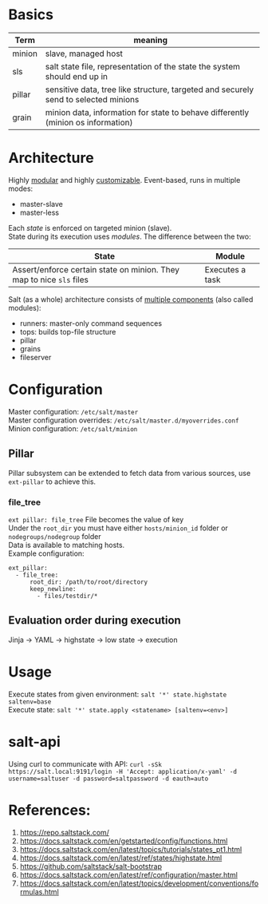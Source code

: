 # Basics
| Term | meaning |
|------|---------|
| minion | slave, managed host |
| sls | salt state file, representation of the state the system should end up in |
| pillar | sensitive data, tree like structure, targeted and securely send to selected minions |
| grain | minion data, information for state to behave differently (minion os information) |

# Architecture
Highly [modular](https://docs.saltstack.com/en/latest/ref/index.html) and highly [customizable](https://docs.saltstack.com/en/latest/ref/modules/).
Event-based, runs in multiple modes: 
* master-slave
* master-less

Each _state_ is enforced on targeted minion (slave).  
State during its execution uses _modules_. The difference between the two:

| State | Module |
|-|-|
| Assert/enforce certain state on minion. They map to nice `sls` files | Executes a task |

Salt (as a whole) architecture consists of [multiple components](https://docs.saltstack.com/en/latest/topics/development/modular_systems.html) (also called modules):
 * runners: master-only command sequences
 * tops: builds top-file structure
 * pillar
 * grains
 * fileserver

# Configuration
Master configuration: `/etc/salt/master`  
Master configuration overrides: `/etc/salt/master.d/myoverrides.conf`  
Minion configuration: `/etc/salt/minion`  

## Pillar
Pillar subsystem can be extended to fetch data from various sources, use `ext-pillar` to achieve this.  

### file_tree
`ext pillar: file_tree`
File becomes the value of key  
Under the `root_dir` you must have either `hosts/minion_id` folder or `nodegroups/nodegroup` folder  
Data is available to matching hosts.  
Example configuration:  
```
ext_pillar:
  - file_tree:
      root_dir: /path/to/root/directory
      keep_newline:
        - files/testdir/*
```

## Evaluation order during execution
Jinja -> YAML -> highstate -> low state -> execution

# Usage
Execute states from given environment: `salt '*' state.highstate saltenv=base`  
Execute state: `salt '*' state.apply <statename> [saltenv=<env>]`

# salt-api
Using curl to communicate with API: `curl -sSk https://salt.local:9191/login -H 'Accept: application/x-yaml' -d username=saltuser -d password=saltpassword -d eauth=auto`

# References:
1. https://repo.saltstack.com/
2. https://docs.saltstack.com/en/getstarted/config/functions.html
3. https://docs.saltstack.com/en/latest/topics/tutorials/states_pt1.html
4. https://docs.saltstack.com/en/latest/ref/states/highstate.html
5. https://github.com/saltstack/salt-bootstrap
6. https://docs.saltstack.com/en/latest/ref/configuration/master.html
7. https://docs.saltstack.com/en/latest/topics/development/conventions/formulas.html